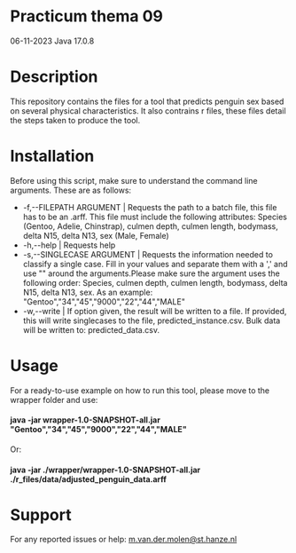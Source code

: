 # Practicum thema 09
06-11-2023
Java 17.0.8


# Description
This repository contains the files for a tool that predicts penguin sex based on several physical characteristics. It also contrains r files, these files detail the steps taken to produce the tool.  


# Installation
Before using this script, make sure to understand the command line arguments. These are as follows:

* -f,--FILEPATH ARGUMENT	| Requests the path to a batch file, this file has
				to be an .arff. This file must include the following attributes: Species 
				(Gentoo, Adelie, Chinstrap), culmen depth, culmen length, bodymass, delta N15,
				delta N13, sex (Male, Female)
 * -h,--help			| Requests help 
 * -s,--SINGLECASE ARGUMENT	| Requests the information needed to classify a
                		single case. Fill in your values and separate
                		them with a ',' and use "" around the arguments.Please make sure the argument
                		uses the following order: Species, culmen depth,
                		culmen length, bodymass, delta N15, delta N13, sex.
                		As an example: "Gentoo","34","45","9000","22","44","MALE" 
 * -w,--write			| If option given, the result will be written to a
                		file. If provided, this will write singlecases to the file, predicted_instance.csv. 
				Bulk data will be written to: predicted_data.csv.  

	

# Usage
For a ready-to-use example on how to run this tool, please move to the wrapper folder and use:  
#### java -jar wrapper-1.0-SNAPSHOT-all.jar "Gentoo","34","45","9000","22","44","MALE"		  

Or:  
#### java -jar ./wrapper/wrapper-1.0-SNAPSHOT-all.jar ./r_files/data/adjusted_penguin_data.arff		


# Support
For any reported issues or help: m.van.der.molen@st.hanze.nl

